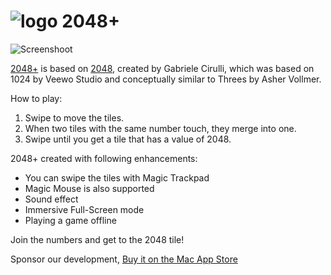 ![logo](http://codinn.com/static/img/game2048_128x128.png) 2048+
======================================================================

![Screenshoot](http://cdn.altrn.tv/s/80cb7c99-fac1-e311-b64e-002590a05f5f_3_full.jpg)

[2048+](https://itunes.apple.com/us/app/2048+/id855231036?mt=12) is based on [2048](http://gabrielecirulli.github.io/2048/), created by Gabriele Cirulli, which was based on 1024 by Veewo Studio and conceptually similar to Threes by Asher Vollmer. 

How to play: 

1. Swipe to move the tiles. 
2. When two tiles with the same number touch, they merge into one. 
3. Swipe until you get a tile that has a value of 2048. 

2048+ created with following enhancements: 

* You can swipe the tiles with Magic Trackpad 
* Magic Mouse is also supported 
* Sound effect 
* Immersive Full-Screen mode 
* Playing a game offline 

Join the numbers and get to the 2048 tile!

Sponsor our development, [Buy it on the Mac App Store](https://itunes.apple.com/us/app/2048+/id855231036?mt=12)
